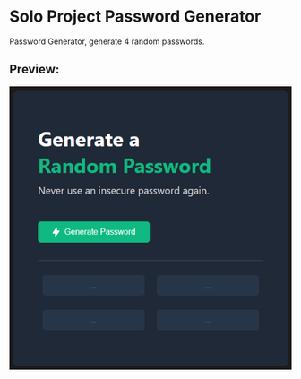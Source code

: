# Solo Project Password Generator

Password Generator, generate 4 random passwords.

## Preview:

![preview](project-preview.png)